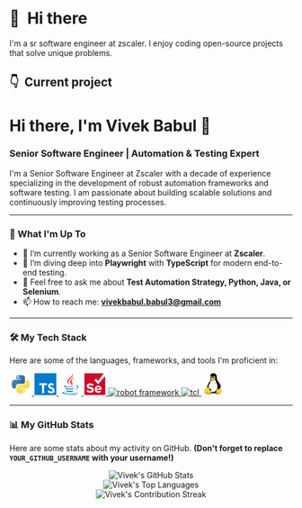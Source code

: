 # 👋 &nbsp;Hi there

I'm a sr software engineer at zscaler. I enjoy coding open-source projects that solve unique problems. 
&nbsp;

## 👇 &nbsp;Current project

# Hi there, I'm Vivek Babul 👋

### Senior Software Engineer | Automation & Testing Expert

I'm a Senior Software Engineer at Zscaler with a decade of experience specializing in the development of robust automation frameworks and software testing. I am passionate about building scalable solutions and continuously improving testing processes.

---

### 🚀 What I'm Up To

- 🏢 I’m currently working as a Senior Software Engineer at **Zscaler**.
- 🌱 I’m diving deep into **Playwright** with **TypeScript** for modern end-to-end testing.
- 💬 Feel free to ask me about **Test Automation Strategy, Python, Java, or Selenium**.
- 📫 How to reach me: **vivekbabul.babul3@gmail.com**

---

### 🛠️ My Tech Stack

Here are some of the languages, frameworks, and tools I'm proficient in:

<p align="left">
  <a href="https://www.python.org" target="_blank" rel="noreferrer">
    <img src="https://raw.githubusercontent.com/devicons/devicon/master/icons/python/python-original.svg" alt="python" width="40" height="40"/>
  </a>
  <a href="https://www.typescriptlang.org/" target="_blank" rel="noreferrer">
    <img src="https://raw.githubusercontent.com/devicons/devicon/master/icons/typescript/typescript-original.svg" alt="typescript" width="40" height="40"/>
  </a>
  <a href="https://www.java.com" target="_blank" rel="noreferrer">
    <img src="https://raw.githubusercontent.com/devicons/devicon/master/icons/java/java-original.svg" alt="java" width="40" height="40"/>
  </a>
  <a href="https://www.selenium.dev" target="_blank" rel="noreferrer">
    <img src="https://raw.githubusercontent.com/devicons/devicon/master/icons/selenium/selenium-original.svg" alt="selenium" width="40" height="40"/>
  </a>
  <a href="https://robotframework.org/" target="_blank" rel="noreferrer">
    <img src="https://img.shields.io/badge/Robot_Framework-000?style=for-the-badge&logo=robot-framework&logoColor=white" alt="robot framework" height="40"/>
  </a>
  <a href="https://www.tcl.tk/" target="_blank" rel="noreferrer">
    <img src="https://img.shields.io/badge/TCL-blue?style=for-the-badge&logo=tcl&logoColor=white" alt="tcl" height="40"/>
  </a>
  <a href="https://www.linux.org/" target="_blank" rel="noreferrer">
    <img src="https://raw.githubusercontent.com/devicons/devicon/master/icons/linux/linux-original.svg" alt="linux" width="40" height="40"/>
  </a>
</p>

---

### 📊 My GitHub Stats

Here are some stats about my activity on GitHub. **(Don't forget to replace `YOUR_GITHUB_USERNAME` with your username!)**

<p align="center">
  <img src="https://github-readme-stats.vercel.app/api?username=YOUR_GITHUB_USERNAME&show_icons=true&theme=dracula&include_all_commits=true&count_private=true" alt="Vivek's GitHub Stats" />
  <br/>
  <img src="https://github-readme-stats.vercel.app/api/top-langs/?username=YOUR_GITHUB_USERNAME&layout=compact&langs_count=8&theme=dracula" alt="Vivek's Top Languages" />
  <br/>
  <img src="https://github-readme-streak-stats.herokuapp.com/?user=YOUR_GITHUB_USERNAME&theme=dracula" alt="Vivek's Contribution Streak" />
</p>
